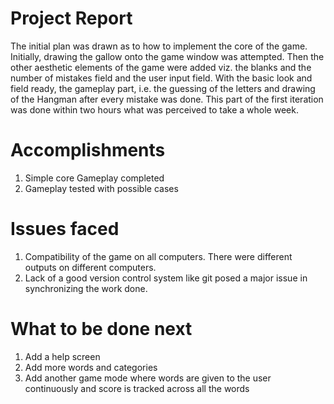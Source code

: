 Project Report
==============

The initial plan was drawn as to how to implement the core of the game. Initially, drawing the gallow onto the game window was attempted. Then the other aesthetic elements of the game were added viz. the blanks and the number of mistakes field and the user input field. With the basic look and field ready, the gameplay part, i.e. the guessing of the letters and drawing of the Hangman after every mistake was done. This part of the first iteration was done within two hours what was perceived to take a whole week.

Accomplishments
===============

1.  Simple core Gameplay completed
2.  Gameplay tested with possible cases

Issues faced
============

1.  Compatibility of the game on all computers. There were different outputs on different computers.
2.  Lack of a good version control system like git posed a major issue in synchronizing the work done.

What to be done next
====================

1.  Add a help screen
2.  Add more words and categories
3.  Add another game mode where words are given to the user continuously and score is tracked across all the words
